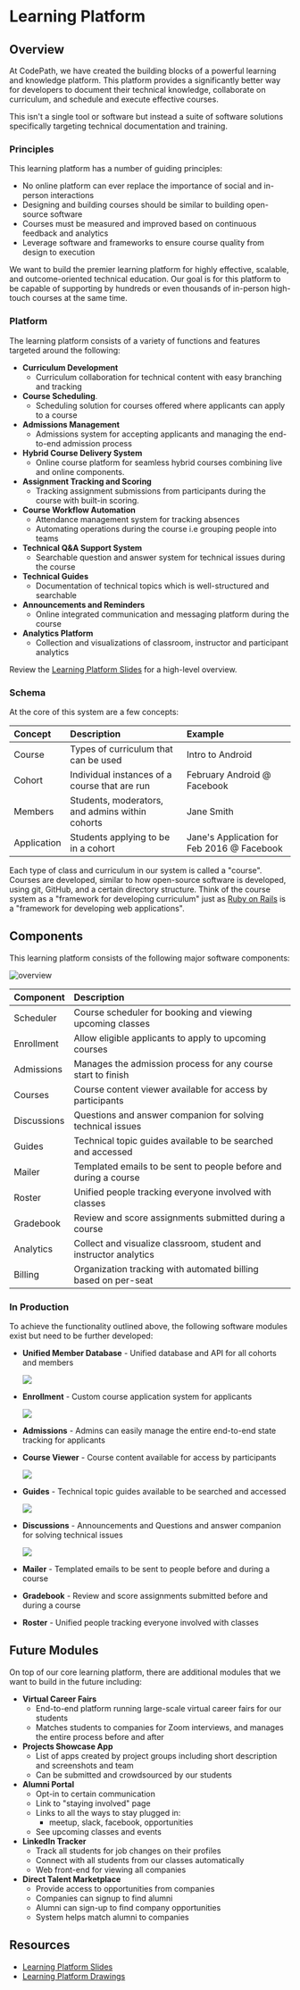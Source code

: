 # Learning Platform

## Overview

At CodePath, we have created the building blocks of a powerful learning and knowledge platform. This platform provides a significantly better way for developers to document their technical knowledge, collaborate on curriculum, and schedule and execute effective courses.

This isn't a single tool or software but instead a suite of software solutions specifically targeting technical documentation and training.

### Principles

This learning platform has a number of guiding principles:

* No online platform can ever replace the importance of social and in-person interactions
* Designing and building courses should be similar to building open-source software
* Courses must be measured and improved based on continuous feedback and analytics
* Leverage software and frameworks to ensure course quality from design to execution

We want to build the premier learning platform for highly effective, scalable, and outcome-oriented technical education. Our goal is for this platform to be capable of supporting by hundreds or even thousands of in-person high-touch courses at the same time.

### Platform

The learning platform consists of a variety of functions and features targeted around the following:

* **Curriculum Development**
  * Curriculum collaboration for technical content with easy branching and tracking
* **Course Scheduling**. 
  * Scheduling solution for courses offered where applicants can apply to a course
* **Admissions Management** 
  * Admissions system for accepting applicants and managing the end-to-end admission process
* **Hybrid Course Delivery System**
  * Online course platform for seamless hybrid courses combining live and online components.
* **Assignment Tracking and Scoring** 
  * Tracking assignment submissions from participants during the course with built-in scoring. 
* **Course Workflow Automation** 
  * Attendance management system for tracking absences
  * Automating operations during the course i.e grouping people into teams
* **Technical Q&A Support System**
  * Searchable question and answer system for technical issues during the course
* **Technical Guides**
  * Documentation of technical topics which is well-structured and searchable
* **Announcements and Reminders**
  * Online integrated communication and messaging platform during the course 
* **Analytics Platform** 
  * Collection and visualizations of classroom, instructor and participant analytics

Review the [Learning Platform Slides](https://docs.google.com/presentation/d/1i5NB29bR9rRNh7tKIVQJMX9kzMps1TmsghueZOryMgo/edit) for a high-level overview.

### Schema

At the core of this system are a few concepts:

| Concept | Description | Example |
| :--- | :--- | :--- |
| Course | Types of curriculum that can be used | Intro to Android |
| Cohort | Individual instances of a course that are run | February Android @ Facebook |
| Members | Students, moderators, and admins within cohorts | Jane Smith |
| Application | Students applying to be in a cohort | Jane's Application for Feb 2016 @ Facebook |

Each type of class and curriculum in our system is called a "course". Courses are developed, similar to how open-source software is developed, using git, GitHub, and a certain directory structure. Think of the course system as a "framework for developing curriculum" just as [Ruby on Rails](http://rubyonrails.org/) is a "framework for developing web applications".

## Components

This learning platform consists of the following major software components:

![overview](http://i.imgur.com/I7bo6ko.png)

| Component | Description |
| :--- | :--- |
| Scheduler | Course scheduler for booking and viewing upcoming classes |
| Enrollment | Allow eligible applicants to apply to upcoming courses |
| Admissions | Manages the admission process for any course start to finish |
| Courses | Course content viewer available for access by participants |
| Discussions | Questions and answer companion for solving technical issues |
| Guides | Technical topic guides available to be searched and accessed |
| Mailer | Templated emails to be sent to people before and during a course |
| Roster | Unified people tracking everyone involved with classes |
| Gradebook | Review and score assignments submitted during a course |
| Analytics | Collect and visualize classroom, student and instructor analytics |
| Billing | Organization tracking with automated billing based on per-seat |

### In Production

To achieve the functionality outlined above, the following software modules exist but need to be further developed:

* **Unified Member Database** - Unified database and API for all cohorts and members

  ![](http://i.imgur.com/B8fcOiQ.png)

* **Enrollment** - Custom course application system for applicants

  ![](http://i.imgur.com/FjXM3I4.png)

* **Admissions** - Admins can easily manage the entire end-to-end state tracking for applicants
* **Course Viewer** - Course content available for access by participants

  ![](http://i.imgur.com/tcfAyjM.png)

* **Guides** - Technical topic guides available to be searched and accessed

  ![](http://i.imgur.com/v0ijsL9.png)

* **Discussions** - Announcements and Questions and answer companion for solving technical issues

  ![](http://i.imgur.com/ygO4K8k.png)

* **Mailer** - Templated emails to be sent to people before and during a course
* **Gradebook** - Review and score assignments submitted before and during a course
* **Roster** - Unified people tracking everyone involved with classes

## Future Modules

On top of our core learning platform, there are additional modules that we want to build in the future including:

* **Virtual Career Fairs**
  * End-to-end platform running large-scale virtual career fairs for our students
  * Matches students to companies for Zoom interviews, and manages the entire process before and after
* **Projects Showcase App**
  * List of apps created by project groups including short description and screenshots and team
  * Can be submitted and crowdsourced by our students 
* **Alumni Portal**
  * Opt-in to certain communication
  * Link to "staying involved" page
  * Links to all the ways to stay plugged in:
    * meetup, slack, facebook, opportunities
  * See upcoming classes and events
* **LinkedIn Tracker**
  * Track all students for job changes on their profiles
  * Connect with all students from our classes automatically
  * Web front-end for viewing all companies
* **Direct Talent Marketplace**
  * Provide access to opportunities from companies
  * Companies can signup to find alumni
  * Alumni can sign-up to find company opportunities
  * System helps match alumni to companies

## Resources

* [Learning Platform Slides](https://docs.google.com/presentation/d/1i5NB29bR9rRNh7tKIVQJMX9kzMps1TmsghueZOryMgo/edit)
* [Learning Platform Drawings](https://docs.google.com/presentation/d/1JXwY3e9sBs1438MzYHgRx5tjgCeZwl2SjF3arTggqOQ/edit#slide=id.g77656ad78_0_5)

